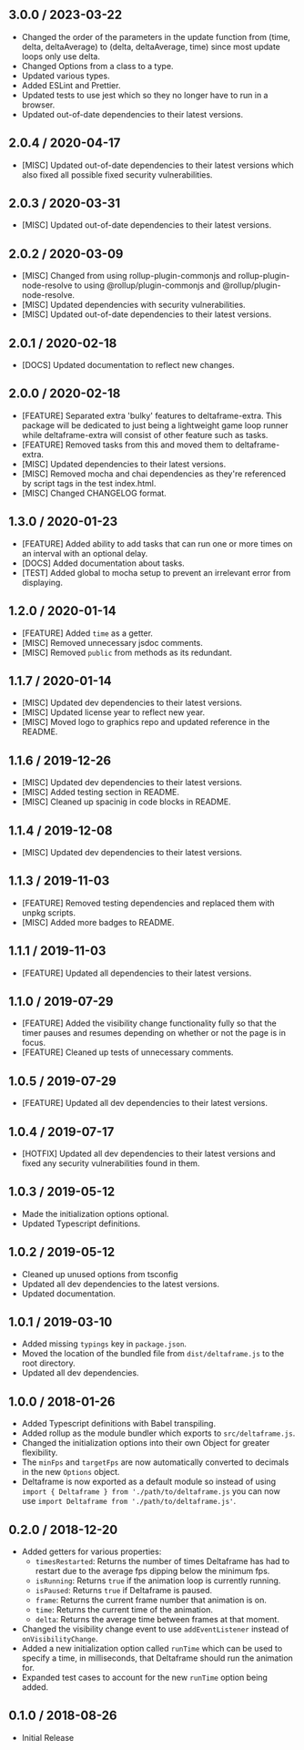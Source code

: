 ## 3.0.0 / 2023-03-22

-   Changed the order of the parameters in the update function from (time, delta, deltaAverage) to (delta, deltaAverage, time) since most update loops only use delta.
-   Changed Options from a class to a type.
-   Updated various types.
-   Added ESLint and Prettier.
-   Updated tests to use jest which so they no longer have to run in a browser.
-   Updated out-of-date dependencies to their latest versions.

## 2.0.4 / 2020-04-17

-   [MISC] Updated out-of-date dependencies to their latest versions which also fixed all possible fixed security vulnerabilities.

## 2.0.3 / 2020-03-31

-   [MISC] Updated out-of-date dependencies to their latest versions.

## 2.0.2 / 2020-03-09

-   [MISC] Changed from using rollup-plugin-commonjs and rollup-plugin-node-resolve to using @rollup/plugin-commonjs and @rollup/plugin-node-resolve.
-   [MISC] Updated dependencies with security vulnerabilities.
-   [MISC] Updated out-of-date dependencies to their latest versions.

## 2.0.1 / 2020-02-18

-   [DOCS] Updated documentation to reflect new changes.

## 2.0.0 / 2020-02-18

-   [FEATURE] Separated extra 'bulky' features to deltaframe-extra. This package will be dedicated to just being a lightweight game loop runner while deltaframe-extra will consist of other feature such as tasks.
-   [FEATURE] Removed tasks from this and moved them to deltaframe-extra.
-   [MISC] Updated dependencies to their latest versions.
-   [MISC] Removed mocha and chai dependencies as they're referenced by script tags in the test index.html.
-   [MISC] Changed CHANGELOG format.

## 1.3.0 / 2020-01-23

-   [FEATURE] Added ability to add tasks that can run one or more times on an interval with an optional delay.
-   [DOCS] Added documentation about tasks.
-   [TEST] Added global to mocha setup to prevent an irrelevant error from displaying.

## 1.2.0 / 2020-01-14

-   [FEATURE] Added `time` as a getter.
-   [MISC] Removed unnecessary jsdoc comments.
-   [MISC] Removed `public` from methods as its redundant.

## 1.1.7 / 2020-01-14

-   [MISC] Updated dev dependencies to their latest versions.
-   [MISC] Updated license year to reflect new year.
-   [MISC] Moved logo to graphics repo and updated reference in the README.

## 1.1.6 / 2019-12-26

-   [MISC] Updated dev dependencies to their latest versions.
-   [MISC] Added testing section in README.
-   [MISC] Cleaned up spacinig in code blocks in README.

## 1.1.4 / 2019-12-08

-   [MISC] Updated dev dependencies to their latest versions.

## 1.1.3 / 2019-11-03

-   [FEATURE] Removed testing dependencies and replaced them with unpkg scripts.
-   [MISC] Added more badges to README.

## 1.1.1 / 2019-11-03

-   [FEATURE] Updated all dependencies to their latest versions.

## 1.1.0 / 2019-07-29

-   [FEATURE] Added the visibility change functionality fully so that the timer pauses and resumes depending on whether or not the page is in focus.
-   [FEATURE] Cleaned up tests of unnecessary comments.

## 1.0.5 / 2019-07-29

-   [FEATURE] Updated all dev dependencies to their latest versions.

## 1.0.4 / 2019-07-17

-   [HOTFIX] Updated all dev dependencies to their latest versions and fixed any security vulnerabilities found in them.

## 1.0.3 / 2019-05-12

-   Made the initialization options optional.
-   Updated Typescript definitions.

## 1.0.2 / 2019-05-12

-   Cleaned up unused options from tsconfig
-   Updated all dev dependencies to the latest versions.
-   Updated documentation.

## 1.0.1 / 2019-03-10

-   Added missing `typings` key in `package.json`.
-   Moved the location of the bundled file from `dist/deltaframe.js` to the root directory.
-   Updated all dev dependencies.

## 1.0.0 / 2018-01-26

-   Added Typescript definitions with Babel transpiling.
-   Added rollup as the module bundler which exports to `src/deltaframe.js`.
-   Changed the initialization options into their own Object for greater flexibility.
-   The `minFps` and `targetFps` are now automatically converted to decimals in the new `Options` object.
-   Deltaframe is now exported as a default module so instead of using `import { Deltaframe } from './path/to/deltaframe.js` you can now use `import Deltaframe from './path/to/deltaframe.js'`.

## 0.2.0 / 2018-12-20

-   Added getters for various properties:
    -   `timesRestarted`: Returns the number of times Deltaframe has had to restart due to the average fps dipping below the minimum fps.
    -   `isRunning`: Returns `true` if the animation loop is currently running.
    -   `isPaused`: Returns `true` if Deltaframe is paused.
    -   `frame`: Returns the current frame number that animation is on.
    -   `time`: Returns the current time of the animation.
    -   `delta`: Returns the average time between frames at that moment.
-   Changed the visibility change event to use `addEventListener` instead of `onVisibilityChange`.
-   Added a new initialization option called `runTime` which can be used to specify a time, in milliseconds, that Deltaframe should run the animation for.
-   Expanded test cases to account for the new `runTime` option being added.

## 0.1.0 / 2018-08-26

-   Initial Release
